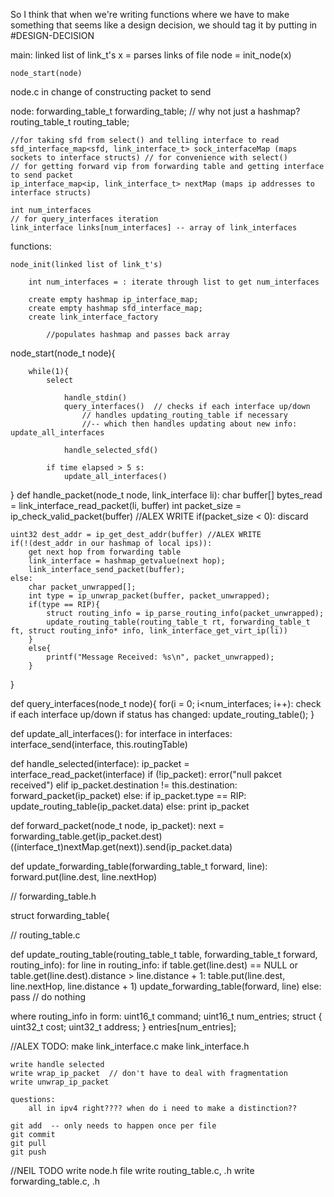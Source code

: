 So I think that when we're writing functions where we have to make something that
seems like a design decision, we should tag it by putting in #DESIGN-DECISION

main:
	linked list of link_t's x = parses links of file
	node = init_node(x)
	
	node_start(node)
	

node.c in change of constructing packet to send

node:
	forwarding_table_t forwarding_table; // why not just a hashmap?
	routing_table_t routing_table;
	
	//for taking sfd from select() and telling interface to read
	sfd_interface_map<sfd, link_interface_t> sock_interfaceMap (maps sockets to interface structs) // for convenience with select()
	// for getting forward vip from forwarding table and getting interface to send packet
	ip_interface_map<ip, link_interface_t> nextMap (maps ip addresses to interface structs)

	int num_interfaces
	// for query_interfaces iteration
	link_interface links[num_interfaces] -- array of link_interfaces
	

functions:

	node_init(linked list of link_t's)
	
		int num_interfaces = : iterate through list to get num_interfaces
	
		create empty hashmap ip_interface_map;
		create empty hashmap sfd_interface_map;
		create link_interface_factory
		
			//populates hashmap and passes back array

node_start(node_t node){
	
		while(1){
			select
			
				handle_stdin()
				query_interfaces()  // checks if each interface up/down
					// handles updating_routing_table if necessary 
					//-- which then handles updating about new info: update_all_interfaces
			
				handle_selected_sfd()
			
			if time elapsed > 5 s:
				update_all_interfaces()
				
		
}
def handle_packet(node_t node, link_interface li):
	char buffer[]
	bytes_read = link_interface_read_packet(li, buffer)
	int packet_size = ip_check_valid_packet(buffer) //ALEX WRITE
		if(packet_size < 0):
			discard
			
	uint32 dest_addr = ip_get_dest_addr(buffer) //ALEX WRITE
	if(!(dest_addr in our hashmap of local ips)):
		get next hop from forwarding table
		link_interface = hashmap_getvalue(next hop);
		link_interface_send_packet(buffer);
	else:
		char packet_unwrapped[];
		int type = ip_unwrap_packet(buffer, packet_unwrapped);
		if(type == RIP){
			struct routing_info = ip_parse_routing_info(packet_unwrapped);
			update_routing_table(routing_table_t rt, forwarding_table_t ft, struct routing_info* info, link_interface_get_virt_ip(li))
		}
		else{
			printf("Message Received: %s\n", packet_unwrapped);
		}
}

def query_interfaces(node_t node){
	for(i = 0; i<num_interfaces; i++):
		check if each interface up/down
			if status has changed:
				update_routing_table();
}

def update_all_interfaces():
	for interface in interfaces:
		interface_send(interface, this.routingTable)
		
def handle_selected(interface):
	ip_packet = interface_read_packet(interface)
	if (!ip_packet):
		error("null pakcet received")
	elif ip_packet.destination != this.destination:
		forward_packet(ip_packet)
	else:
		if ip_packet.type == RIP:
			update_routing_table(ip_packet.data)
		else:
			print ip_packet
			
def forward_packet(node_t node, ip_packet):
	next = forwarding_table.get(ip_packet.dest)
	((interface_t)nextMap.get(next)).send(ip_packet.data)

			
def update_forwarding_table(forwarding_table_t forward, line):
	forward.put(line.dest, line.nextHop)
	
// forwarding_table.h

struct forwarding_table{


// routing_table.c

def update_routing_table(routing_table_t table, forwarding_table_t forward, routing_info):
	for line in routing_info:
		if table.get(line.dest) == NULL or table.get(line.dest).distance > line.distance + 1:
			table.put(line.dest, line.nextHop, line.distance + 1)
			update_forwarding_table(forward, line)
		else:
			pass // do nothing

where routing_info in form:
uint16_t command;
uint16_t num_entries;
struct {
uint32_t cost;
uint32_t address;
} entries[num_entries];
	

//ALEX TODO:
	make link_interface.c
	make link_interface.h

	write handle selected
	write wrap_ip_packet  // don't have to deal with fragmentation
	write unwrap_ip_packet
	
	questions:
		all in ipv4 right???? when do i need to make a distinction??
	
	git add  -- only needs to happen once per file
	git commit
	git pull
	git push
	
//NEIL TODO
	write node.h file
	write routing_table.c, .h
	write forwarding_table.c, .h
